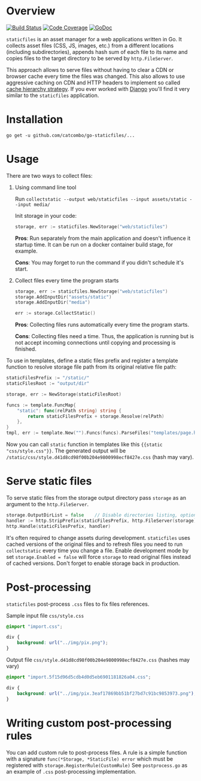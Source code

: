 # Overview

[![Build Status](https://travis-ci.org/catcombo/go-staticfiles.svg)](https://travis-ci.org/catcombo/go-staticfiles)
[![Code Coverage](http://gocover.io/_badge/github.com/catcombo/go-staticfiles)](http://gocover.io/github.com/catcombo/go-staticfiles)
[![GoDoc](https://godoc.org/github.com/catcombo/go-staticfiles?status.svg)](https://godoc.org/github.com/catcombo/go-staticfiles)

`staticfiles` is an asset manager for a web applications written in Go. It collects asset files (CSS, JS, images, etc.)
from a different locations (including subdirectories), appends hash sum of each file to its name and copies files
to the target directory to be served by `http.FileServer`.

This approach allows to serve files without having to clear a CDN or browser cache every time the files was changed.
This also allows to use aggressive caching on CDN and HTTP headers to implement so called
[cache hierarchy strategy](https://developers.google.com/web/fundamentals/performance/optimizing-content-efficiency/http-caching#invalidating_and_updating_cached_responses).
If you ever worked with [Django](https://www.djangoproject.com/) you'll find it very similar
to the `staticfiles` application.


# Installation

`go get -u github.com/catcombo/go-staticfiles/...`


# Usage

There are two ways to collect files:

1. Using command line tool

    Run `collectstatic --output web/staticfiles --input assets/static --input media/`

    Init storage in your code:
    ```go
    storage, err := staticfiles.NewStorage("web/staticfiles")
    ```
   
    **Pros**: Run separately from the main application and doesn't influence it startup time.
    It can be run on a docker container build stage, for example.

    **Cons**: You may forget to run the command if you didn't schedule it's start.

2. Collect files every time the program starts

    ```go
    storage, err := staticfiles.NewStorage("web/staticfiles")
    storage.AddInputDir("assets/static")
    storage.AddInputDir("media")
    
    err := storage.CollectStatic()
    ```

    **Pros**: Collecting files runs automatically every time the program starts.

    **Cons**: Collecting files need a time. Thus, the application is running but is not
    accept incoming connections until copying and processing is finished.


To use in templates, define a static files prefix and register a template function
to resolve storage file path from its original relative file path:
```go
staticFilesPrefix := "/static/"
staticFilesRoot := "output/dir"

storage, err := NewStorage(staticFilesRoot)

funcs := template.FuncMap{
    "static": func(relPath string) string {
        return staticFilesPrefix + storage.Resolve(relPath)
    },
}
tmpl, err := template.New("").Funcs(funcs).ParseFiles("templates/page.html")
```

Now you can call `static` function in templates like this `{{static "css/style.css"}}`.
The generated output will be `/static/css/style.d41d8cd98f00b204e9800998ecf8427e.css` (hash may vary).


# Serve static files

To serve static files from the storage output directory pass `storage` as an argument to the `http.FileServer`.
```go
storage.OutputDirList = false    // Disable directories listing, optional
handler := http.StripPrefix(staticFilesPrefix, http.FileServer(storage))
http.Handle(staticFilesPrefix, handler)
```

It's often required to change assets during development. `staticfiles` uses cached versions of the original files
and to refresh files you need to run `collectstatic` every time you change a file. Enable development mode
by set `storage.Enabled = false` will force `storage` to read original files instead of cached versions.
Don't forget to enable storage back in production.


# Post-processing

`staticfiles` post-process `.css` files to fix files references.

Sample input file `css/style.css`
```css
@import "import.css";

div {
    background: url("../img/pix.png");
}
```

Output file `css/style.d41d8cd98f00b204e9800998ecf8427e.css` (hashes may vary)
```css
@import "import.5f15d96d5cdb4d0d5eb6901181826a04.css";

div {
    background: url("../img/pix.3eaf17869bb51bf27bd7c91bc9853973.png");
}
```


# Writing custom post-processing rules

You can add custom rule to post-process files. A rule is a simple function with a signature
`func(*Storage, *StaticFile) error` which must be registered with `storage.RegisterRule(CustomRule)` 
See `postprocess.go` as an example of `.css` post-processing implementation.
